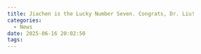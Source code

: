 ```yaml
---
title: Jiachen is the Lucky Number Seven. Congrats, Dr. Liu!
categories:
  - News
date: 2025-06-16 20:02:50
tags:
---
```

